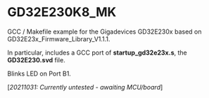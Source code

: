 # GD32E230K8_MK

GCC / Makefile example for the Gigadevices GD32E230x based on GD32E23x_Firmware_Library_V1.1.1.

In particular, includes a GCC port of <b>startup_gd32e23x.s</b>, the <b>GD32E230.svd</b> file.

Blinks LED on Port B1.

[<i>20211031: Currently untested - awaiting MCU/board</i>]
